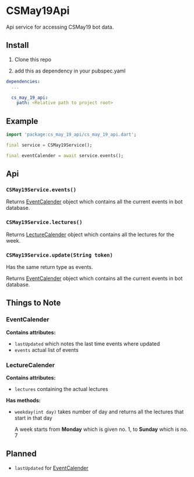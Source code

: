 # CSMay19Api

Api service for accessing CSMay19 bot data.

## Install

1. Clone this repo

2. add this as dependency in your pubspec.yaml

```yaml
dependencies:
  ...

  cs_may_19_api:
    path: <Relative path to project root>

```

## Example

```dart
import 'package:cs_may_19_api/cs_may_19_api.dart';

final service = CSMay19Service();

final eventCalender = await service.events();
```

## Api

### `CSMay19Service.events()`

Returns [EventCalender](#eventcalender) object which contains all the current events in bot database.

### `CSMay19Service.lectures()`

Returns [LectureCalender](#lecturecalender) object which contains all the lectures for the week.

### `CSMay19Service.update(String token)`

Has the same return type as events.

Returns [EventCalender](#eventcalender) object which contains all the current events in bot database.

## Things to Note

### EventCalender

**Contains attributes:**

* `lastUpdated` which notes the last time events where updated
* `events` actual list of events

### LectureCalender

**Contains attributes:**

* `lectures` containing the actual lectures

**Has methods:**

* `weekday(int day)` takes number of day and returns all the lectures that start in that day

  A week starts from **Monday** which is given no. 1, to **Sunday** which is no. 7

## Planned

* `lastUpdated` for [EventCalender](#eventcalender)
